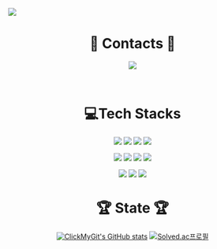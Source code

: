 <!-- header -->
<p aling='center'>
  <img src="https://capsule-render.vercel.app/api?type=waving&color=ACBCFF&fontColor=0F1035&height=300&section=header&text=Welcome+to+SangKyun's+Github!&fontSize=40"/>
</p>
<!-- badge --></p>
<h1 align="center"> 🌟 Contacts 🌟 </h1>
<p align='center'>
  <!-- gmail -->
  <img src="https://img.shields.io/badge/sang223237@gmail.com-EA4335?style=flat-square&logo=gmail&logoColor=white"/><br>
</p><br/>
<!-- 기술 스택 -->
<h1 align="center">💻Tech Stacks </h1>
<p align='center'>
  <img src="https://img.shields.io/badge/Java-b07219?style=flat-square&logoColor=white"/>
  <img src="https://img.shields.io/badge/Spring Boot-6DB33F?style=flat-square&logo=springboot&logoColor=white"/>
  <img src="https://img.shields.io/badge/Spring Data JPA-6DB33F?style=flat-square&logoColor=white"/>
  <img src="https://img.shields.io/badge/MySQL-4479A1?style=flat-square&logo=mysql&logoColor=white"/>
</p>
<p align='center'>
  <img src="https://img.shields.io/badge/HTML-E34F26?style=flat-square&logo=html5&logoColor=white"/>
  <img src="https://img.shields.io/badge/CSS3-1572B6?style=flat-square&logo=css3&logoColor=white"/>
  <img src="https://img.shields.io/badge/JavaScript-F7DF1E?style=flat-square&logo=javascript&logoColor=white"/>
  <img src="https://img.shields.io/badge/Tailwind CSS-06B6D4?style=flat-square&logo=tailwindcss&logoColor=white"/>
</p>
<p align='center'>
  <img src="https://img.shields.io/badge/Git-F05032?style=flat-square&logo=git&logoColor=white"/>
  <img src="https://img.shields.io/badge/GitHub-181717?style=flat-square&logo=github&logoColor=white"/>
  <img src="https://img.shields.io/badge/Notion-000000?style=flat-square&logo=notion&logoColor=white"/>
</p>
<h1 align='center'> 🏆 State 🏆 </h1>
<p align='center'>
  <!-- 사용한 언어 순위 카드 -->
  <!-- <img src="https://github-readme-stats.vercel.app/api/top-langs/?username=ClickMyGit&amp;layout=compact&amp;theme=algolia" alt="Top Langs"> -->
  <!-- GitHub Stats Card -->
  <a href="https://github.com/ClickMyGit/github-readme-stats"><img src="https://github-readme-stats.vercel.app/api?username=ClickMyGit&amp;show_icons=true&amp;theme=tokyonight" alt="ClickMyGit&#39;s GitHub stats"></a>
  <!-- solved.ac 프로필 -->
  <a href="https://solved.ac/clickme"><img src="http://mazassumnida.wtf/api/generate_badge?boj=clickme" alt="Solved.ac프로필"></a>
</p>
